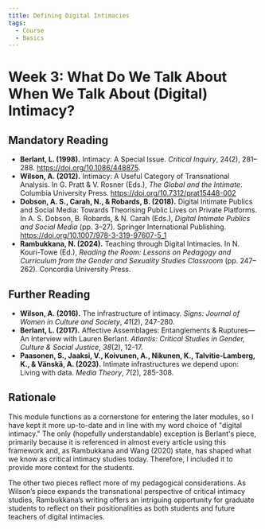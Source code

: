 ```yaml
---
title: Defining Digital Intimacies
tags:
  - Course
  - Basics
---
```


# Week 3: What Do We Talk About When We Talk About (Digital) Intimacy?

## Mandatory Reading

- **Berlant, L. (1998).** Intimacy: A Special Issue. *Critical Inquiry*, 24(2), 281–288. <https://doi.org/10.1086/448875>.
- **Wilson, A. (2012).** Intimacy: A Useful Category of Transnational Analysis. In G. Pratt & V. Rosner (Eds.), *The Global and the Intimate*. Columbia University Press. <https://doi.org/10.7312/prat15448-002>
- **Dobson, A. S., Carah, N., & Robards, B. (2018).** Digital Intimate Publics and Social Media: Towards Theorising Public Lives on Private Platforms. In A. S. Dobson, B. Robards, & N. Carah (Eds.), *Digital Intimate Publics and Social Media* (pp. 3–27). Springer International Publishing. <https://doi.org/10.1007/978-3-319-97607-5_1>
- **Rambukkana, N. (2024).** Teaching through Digital Intimacies. In N. Kouri-Towe (Ed.), *Reading the Room: Lessons on Pedagogy and Curriculum from the Gender and Sexuality Studies Classroom* (pp. 247–262). Concordia University Press.

## Further Reading

- **Wilson, A. (2016).** The infrastructure of intimacy. *Signs: Journal of Women in Culture and Society*, *41*(2), 247-280.
- **Berlant, L. (2017).** Affective Assemblages: Entanglements & Ruptures—An Interview with Lauren Berlant. *Atlantis: Critical Studies in Gender, Culture & Social Justice*, *38*(2), 12-17.
- **Paasonen, S., Jaaksi, V., Koivunen, A., Nikunen, K., Talvitie-Lamberg, K., & Vänskä, A. (2023).** Intimate infrastructures we depend upon: Living with data. *Media Theory*, *7*(2), 285-308.

## Rationale

This module functions as a cornerstone for entering the later modules, so I have kept it more up-to-date and in line with my word choice of "digital intimacy." The only (hopefully understandable) exception is Berlant's piece, primarily because it is referenced in almost every article using this framework and, as Rambukkana and Wang (2020) state, has shaped what we know as critical intimacy studies today. Therefore, I included it to provide more context for the students.

The other two pieces reflect more of my pedagogical considerations. As Wilson’s piece expands the transnational perspective of critical intimacy studies, Rambukkana’s writing offers an intriguing opportunity for graduate students to reflect on their positionalities as both students and future teachers of digital intimacies.
